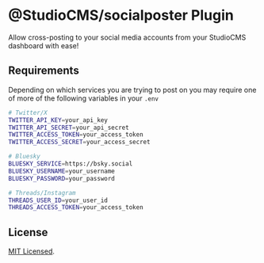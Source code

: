 # @StudioCMS/socialposter Plugin

Allow cross-posting to your social media accounts from your StudioCMS dashboard with ease!

## Requirements

Depending on which services you are trying to post on you may require one of more of the following variables in your `.env`

```bash
# Twitter/X
TWITTER_API_KEY=your_api_key
TWITTER_API_SECRET=your_api_secret
TWITTER_ACCESS_TOKEN=your_access_token
TWITTER_ACCESS_SECRET=your_access_secret

# Bluesky
BLUESKY_SERVICE=https://bsky.social
BLUESKY_USERNAME=your_username
BLUESKY_PASSWORD=your_password

# Threads/Instagram
THREADS_USER_ID=your_user_id
THREADS_ACCESS_TOKEN=your_access_token
```

## License

[MIT Licensed](./LICENSE).